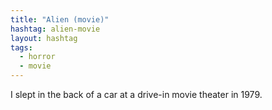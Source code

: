 ```yaml
---
title: "Alien (movie)"
hashtag: alien-movie
layout: hashtag
tags:
  - horror
  - movie
---
```

I slept in the back of a car at a drive-in movie theater in 1979.
